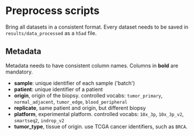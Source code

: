 # Preprocess scripts
Bring all datasets in a consistent format. Every dataset
needs to be saved in `results/data_processed` as a `h5ad` file.

## Metadata
Metadata needs to have consistent column names. Columns in **bold** are mandatory.

* **sample**: unique identifier of each sample ('batch')
* **patient**: unique identifier of a patient
* **origin**, origin of the biopsy. controlled vocabs: `tumor_primary`, `normal_adjacent`, `tumor_edge`, `blood_peripheral`
* **replicate**, same patient and origin, but different biopsy
* **platform**, experimental platform. controlled vocabs: `10x_3p`, `10x_3p_v2`, `smartseq2`, `indrop_v2`
* **tumor_type**, tissue of origin. use TCGA cancer identifiers, such as `BRCA`.

